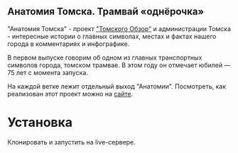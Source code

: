 ## Анатомия Томска. Трамвай «однёрочка»

"Анатомия Томска" - проект ["Томского Обзор"](https://obzor.city) и администрации Томска - интересные истории о главных символах, местах и фактах нашего города в комментариях и инфографике.

В первом выпуске говорим об одном из главных транспортных символов города, томском трамвае. В этом году он отмечает юбилей — 75 лет с момента запуска.

На каждой ветке лежит отдельный выход "Анатомии". 
Посмотреть, как реализован этот проект можно на [сайте](https://https://obzor.city/tags/read/640---anatomija-tomska). 

# Установка
Клонировать и запустить на live-сервере. 
